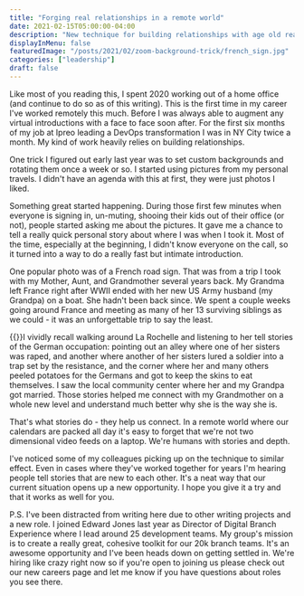 ```yaml
---
title: "Forging real relationships in a remote world"
date: 2021-02-15T05:00:00-04:00
description: "New technique for building relationships with age old realities"
displayInMenu: false
featuredImage: "/posts/2021/02/zoom-background-trick/french_sign.jpg"
categories: ["leadership"]
draft: false
---
```

Like most of you reading this, I spent 2020 working out of a home office (and continue to do so as of this writing).  This is the first time in my career I've worked remotely this much.  Before I was always able to augment any virtual introductions with a face to face soon after.  For the first six months of my job at Ipreo leading a DevOps transformation I was in NY City twice a month.  My kind of work heavily relies on building relationships.

One trick I figured out early last year was to set custom backgrounds and rotating them once a week or so.  I started using pictures from my personal travels.  I didn't have an agenda with this at first, they were just photos I liked.

Something great started happening.  During those first few minutes when everyone is signing in, un-muting, shooing their kids out of their office (or not), people started asking me about the pictures.  It gave me a chance to tell a really quick personal story about where I was when I took it.  Most of the time, especially at the beginning, I didn't know everyone on the call, so it turned into a way to do a really fast but intimate introduction.  

One popular photo was of a French road sign.  That was from a trip I took with my Mother, Aunt, and Grandmother several years back.  My Grandma left France right after WWII ended with her new US Army husband (my Grandpa) on a boat.  She hadn't been back since.  We spent a couple weeks going around France and meeting as many of her 13 surviving siblings as we could - it was an unforgettable trip to say the least.

{{<smallimg src="/posts/2021/02/zoom-background-trick/grandma_hugs.jpg" alt="Grandma hugs are the best hugs" smartfloat="right" width="300px">}}I vividly recall walking around La Rochelle and listening to her tell stories of the German occupation: pointing out an alley where one of her sisters was raped, and another where another of her sisters lured a soldier into a trap set by the resistance, and the corner where her and many others peeled potatoes for the Germans and got to keep the skins to eat themselves.  I saw the local community center where her and my Grandpa got married.  Those stories helped me connect with my Grandmother on a whole new level and understand much better why she is the way she is.

That's what stories do - they help us connect.  In a remote world where our calendars are packed all day it's easy to forget that we're not two dimensional video feeds on a laptop.  We're humans with stories and depth.

I've noticed some of my colleagues picking up on the technique to similar effect.  Even in cases where they've worked together for years I'm hearing people tell stories that are new to each other.  It's a neat way that our current situation opens up a new opportunity.  I hope you give it a try and that it works as well for you.

P.S.
I've been distracted from writing here due to other writing projects and a new role.  I joined Edward Jones last year as Director of Digital Branch Experience where I lead around 25 development teams.  My group's mission is to create a really great, cohesive toolkit for our 20k branch teams.  It's an awesome opportunity and I've been heads down on getting settled in.  We're hiring like crazy right now so if you're open to joining us please check out our new careers page and let me know if you have questions about roles you see there.
